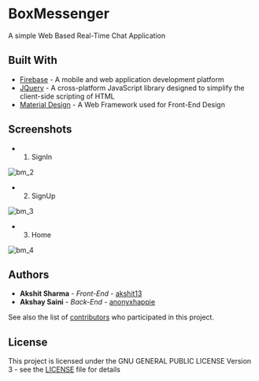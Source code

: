 # BoxMessenger
A simple Web Based Real-Time Chat Application

## Built With

* [Firebase](https://firebase.google.com/) - A mobile and web application development platform
* [JQuery](https://jquery.com/) - A cross-platform JavaScript library designed to simplify the client-side scripting of HTML 
* [Material Design](https://material.io/guidelines/) - A Web Framework used for Front-End Design

## Screenshots

* 1. SignIn

![bm_2](https://user-images.githubusercontent.com/9645332/34606038-d8212a0e-f233-11e7-9c44-7311bae18d7c.png)

* 2. SignUp

![bm_3](https://user-images.githubusercontent.com/9645332/34606040-d863d2d2-f233-11e7-8b99-ba5c6a4e56d0.png)

* 3. Home

![bm_4](https://user-images.githubusercontent.com/9645332/34606041-d8a84e1c-f233-11e7-8ffd-50ebc14146e7.png)


## Authors

* **Akshit Sharma** - *Front-End* - [akshit13](https://github.com/akshit13)
* **Akshay Saini** - *Back-End* - [anonyxhappie](https://github.com/anonyxhappie)

See also the list of [contributors](https://github.com/anonyxhappie/BoxMessenger/contributors) who participated in this project.

## License

This project is licensed under the GNU GENERAL PUBLIC LICENSE Version 3 - see the [LICENSE](LICENSE) file for details
